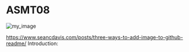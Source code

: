 # ASMT08 

![my_image](https://www.salesforce.com/content/dam/blogs/ca/Blog%20Posts/the-business-benefits-of-complementary-partnerships-open-graph.png)

https://www.seancdavis.com/posts/three-ways-to-add-image-to-github-readme/
Introduction: 

